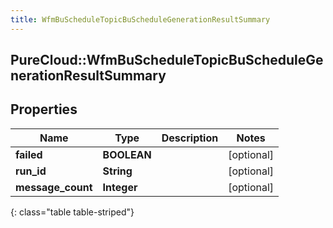 ```yaml
---
title: WfmBuScheduleTopicBuScheduleGenerationResultSummary
---
```

## PureCloud::WfmBuScheduleTopicBuScheduleGenerationResultSummary

## Properties

|Name | Type | Description | Notes|
|------------ | ------------- | ------------- | -------------|
| **failed** | **BOOLEAN** |  | [optional] |
| **run_id** | **String** |  | [optional] |
| **message_count** | **Integer** |  | [optional] |
{: class="table table-striped"}


